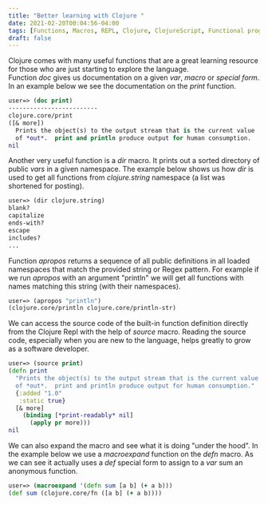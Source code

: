 ```yaml
---
title: "Better learning with Clojure "
date: 2021-02-20T00:04:56-04:00
tags: [Functions, Macros, REPL, Clojure, ClojureScript, Functional programming]
draft: false
---
```

Clojure comes with many useful functions that are a great learning resource for those who are just starting to explore the language.  
Function *doc* gives us documentation on a given *var*, *macro* or *special form*. In an example below we see the documentation on the *print* function.
```clojure
user=> (doc print)
-------------------------
clojure.core/print
([& more])
  Prints the object(s) to the output stream that is the current value
  of *out*.  print and println produce output for human consumption.
nil
```
Another very useful function is a *dir* macro. It prints out a sorted directory of public *vars* in a given namespace. The example below shows us how *dir* is used to get all functions from *clojure.string* namespace (a list was shortened for posting).    
```clojure
user=> (dir clojure.string)
blank?
capitalize
ends-with?
escape
includes?
...
```
Function *apropos* returns a sequence of all
public definitions in all loaded namespaces that match the provided string or Regex pattern. For example if we run *apropos* with an argument "println" we will get all functions with names matching this string (with their namespaces). 
```clojure
user=> (apropos "println")
(clojure.core/println clojure.core/println-str)
```
We can access the source code of the built-in function definition directly from the Clojure Repl with the help of *source* macro. Reading the source code, especially when you are new to the language, helps greatly to grow as a software developer.  
```clojure
user=> (source print)
(defn print
  "Prints the object(s) to the output stream that is the current value
  of *out*.  print and println produce output for human consumption."
  {:added "1.0"
   :static true}
  [& more]
    (binding [*print-readably* nil]
      (apply pr more)))
nil

```
We can also expand the macro and see what it is doing "under the hood". In the example below we use a *macroexpand* function on the *defn* macro. As we can see it actually uses a *def* special form to assign to a *var* sum an anonymous function.
```clojure
user=> (macroexpand '(defn sum [a b] (+ a b)))
(def sum (clojure.core/fn ([a b] (+ a b))))
```